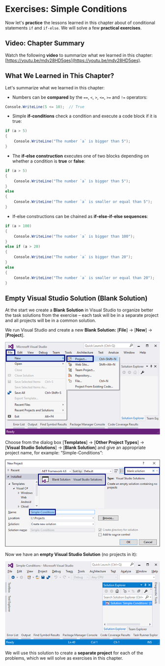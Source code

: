 # Exercises: Simple Conditions

Now let's **practice** the lessons learned in this chapter about of conditional statements `if` and `if-else`. We will solve a few **practical exercises**.

## Video: Chapter Summary

Watch the following **video** to summarize what we learned in this chapter: [https://youtu.be/mdv28HD5qes](https://youtu.be/mdv28HD5qes).

## What We Learned in This Chapter?

Let's summarize what we learned in this chapter:

* Numbers can be **compared** by the `==`, `<`, `>`, `<=`, `>=` and `!=` operators:

```csharp
Console.WriteLine(5 <= 10);  // True
```

* Simple **if-conditions** check a condition and execute a code block if it is true:

```csharp
if (a > 5)
{
    Console.WriteLine("The number `a` is bigger than 5");
}
```

* The **if-else construction** executes one of two blocks depending on whether a condition is **true** or **false**:

```csharp
if (a > 5)
{
    Console.WriteLine("The number `a` is bigger than 5");
}
else
{
    Console.WriteLine("The number `a` is smaller or equal than 5");
}
```

* If-else constructions can be chained as **if-else-if-else sequences**:

```csharp
if (a > 100)
{
    Console.WriteLine("The number `a` is bigger than 100");
}
else if (a > 20)
{
    Console.WriteLine("The number `a` is bigger than 20");
}
else
{
    Console.WriteLine("The number `a` is smaller or equal than 20");
}
```

## Empty Visual Studio Solution (Blank Solution)

At the start we create a **Blank Solution** in Visual Studio to organize better the task solutions from the exercise – each task will be in a separate project and all projects will be in a common solution.

We run Visual Studio and create a new **Blank Solution:** \[**File**] -> \[**New**] -> \[**Project**].

![](../../../assets/chapter-3-images/00.Visual-studio-01.png)

Choose from the dialog box \[**Templates**] -> \[**Other Project Types**] -> \[**Visual Studio Solutions**] -> \[**Blank Solution**] and give an appropriate project name, for example: “Simple-Conditions”:

![](../../../assets/chapter-3-images/00.Visual-studio-02.png)

Now we have an **empty Visual Studio Solution** (no projects in it):

![](../../../assets/chapter-3-images/00.Visual-studio-03.png)

We will use this solution to create a **separate project** for each of the problems, which we will solve as exercises in this chapter.

